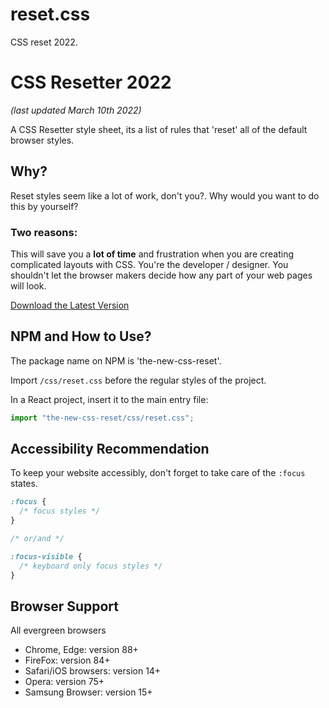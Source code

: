 # reset.css

CSS reset 2022.

# CSS Resetter 2022

_(last updated March 10th 2022)_

A CSS Resetter style sheet, its a list of rules that 'reset' all of the default browser styles.

## Why?

Reset styles seem like a lot of work, don't you?.
Why would you want to do this by yourself?

### Two reasons:

This will save you a **lot of time** and frustration when you are creating complicated layouts with CSS.
You're the developer / designer. You shouldn't let the browser makers decide how any part of your web pages will look.

[Download the Latest Version](https://raw.githubusercontent.com/elad2412/the-new-css-reset/main/css/reset.css)

## NPM and How to Use?

The package name on NPM is 'the-new-css-reset'.

Import `/css/reset.css` before the regular styles of the project.

In a React project, insert it to the main entry file:

```js
import "the-new-css-reset/css/reset.css";
```

## Accessibility Recommendation

To keep your website accessibly, don't forget to take care of the `:focus` states.

```css
:focus {
  /* focus styles */
}

/* or/and */

:focus-visible {
  /* keyboard only focus styles */
}
```

## Browser Support

All evergreen browsers

- Chrome, Edge: version 88+
- FireFox: version 84+
- Safari/iOS browsers: version 14+
- Opera: version 75+
- Samsung Browser: version 15+
